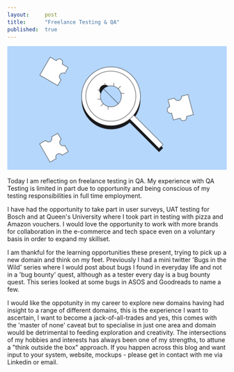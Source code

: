 ```yaml
---
layout:     post
title:      "Freelance Testing & QA"
published:  true
---
```


![ResponsibleAI](/assets/bugs.png)

Today I am reflecting on freelance testing in QA. My experience with QA Testing is limited in part due to opportunity and being conscious of my testing responsibilities in full time employment. 

I have had the opportunity to take part in user surveys, UAT testing for Bosch and at Queen's University where I took part in testing with pizza and Amazon vouchers. I would love the opportunity to work with more brands for collaboration in the e-commerce and tech space even on a voluntary basis in order to expand my skillset. 

I am thankful for the learning opportunities these present, trying to pick up a new domain and think on my feet. Previously I had a mini twitter 'Bugs in the Wild' series where I would post about bugs I found in everyday life and not in a 'bug bounty' quest, although as a tester every day is a bug bounty quest. This series looked at some bugs in ASOS and Goodreads to name a few. 

I would like the oppotunity in my career to explore new domains having had insight to a range of different domains, this is the experience I want to ascertain, I want to become a jack-of-all-trades and yes, this comes with the 'master of none' caveat but to specialise in just one area and domain would be detrimental to feeding exploration and creativity. The intersections of my hobbies and interests has always been one of my strengths, to attune a "think outside the box" approach.  If you happen across this blog and want input to your system, website, mockups - please get in contact with me via Linkedin or email. 
